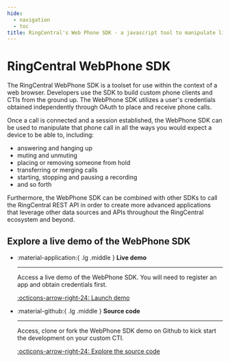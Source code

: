 ```yaml
---
hide:
  - navigation
  - toc
title: RingCentral's Web Phone SDK - a javascript tool to manipulate live phone calls
---
```

# RingCentral WebPhone SDK

The RingCentral WebPhone SDK is a toolset for use within the context of a web browser. Developers use the SDK to build custom phone clients and CTIs from the ground up. The WebPhone SDK utilizes a user's credentials obtained independently through OAuth to place and receive phone calls. 

Once a call is connected and a session established, the WebPhone SDK can be used to manipulate that phone call in all the ways you would expect a device to be able to, including: 

* answering and hanging up
* muting and unmuting
* placing or removing someone from hold
* transferring or merging calls
* starting, stopping and pausing a recording
* and so forth

Furthermore, the WebPhone SDK can be combined with other SDKs to call the RingCentral REST API in order to create more advanced applications that leverage other data sources and APIs throughout the RingCentral ecosystem and beyond. 

## Explore a live demo of the WebPhone SDK

<div class="grid cards" markdown>

-   :material-application:{ .lg .middle } __Live demo__

    ---

    Access a live demo of the WebPhone SDK. You will need to register an app and obtain credentials first.

    [:octicons-arrow-right-24: Launch demo](https://chuntaoliu.com/rc-web-phone-demo-2/)

-   :material-github:{ .lg .middle } __Source code__

    ---

    Access, clone or fork the WebPhone SDK demo on Github to kick start the development on your custom CTI.

    [:octicons-arrow-right-24: Explore the source code](https://github.com/tylerlong/rc-web-phone-demo-2)

</div>
